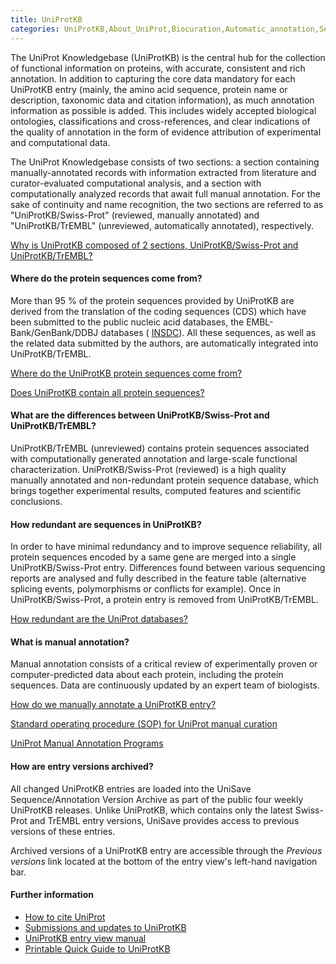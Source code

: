 ```yaml
---
title: UniProtKB
categories: UniProtKB,About_UniProt,Biocuration,Automatic_annotation,Sequence,help
---
```


The UniProt Knowledgebase (UniProtKB) is the central hub for
the collection of functional information on proteins, with
accurate, consistent and rich annotation. In addition to
capturing the core data mandatory for each UniProtKB entry
(mainly, the amino acid sequence, protein name or description,
taxonomic data and citation information), as much annotation
information as possible is added. This includes widely accepted
biological ontologies, classifications and cross-references, and
clear indications of the quality of annotation in the form of
evidence attribution of experimental and computational data.

The UniProt Knowledgebase consists of two sections: a section
containing manually-annotated records with information extracted
from literature and curator-evaluated computational analysis, and
a section with computationally analyzed records that await full
manual annotation. For the sake of continuity and name recognition,
the two sections are referred to as "UniProtKB/Swiss-Prot"
(reviewed, manually annotated) and "UniProtKB/TrEMBL" (unreviewed,
automatically annotated), respectively.

[Why is UniProtKB composed of 2 sections, UniProtKB/Swiss-Prot and UniProtKB/TrEMBL?](http://www.uniprot.org/faq/7)

#### Where do the protein sequences come from?

More than 95 % of the protein sequences provided by UniProtKB are derived from the translation of the
coding sequences (CDS) which have been submitted to the public
nucleic acid databases, the EMBL-Bank/GenBank/DDBJ databases ( [INSDC](http://www.insdc.org/)). All these
sequences, as well as the related data submitted by the authors, are automatically integrated into UniProtKB/TrEMBL.

[Where do the UniProtKB protein sequences come from?](http://www.uniprot.org/faq/37)

[Does UniProtKB contain all protein sequences?](http://www.uniprot.org/faq/8)

#### What are the differences between UniProtKB/Swiss-Prot and UniProtKB/TrEMBL?

UniProtKB/TrEMBL (unreviewed) contains protein sequences
associated with computationally generated annotation and large-scale
functional characterization. UniProtKB/Swiss-Prot (reviewed) is
a high quality manually annotated and non-redundant protein
sequence database, which brings together experimental results,
computed features and scientific conclusions.

#### How redundant are sequences in UniProtKB?

In order to have minimal redundancy and to improve sequence
reliability, all protein sequences encoded by a same gene are
merged into a single UniProtKB/Swiss-Prot entry. Differences found
between various sequencing reports are analysed and fully described
in the feature table (alternative splicing events, polymorphisms
or conflicts for example). Once in UniProtKB/Swiss-Prot,
a protein entry is removed from UniProtKB/TrEMBL.

[How redundant are the UniProt databases?](http://www.uniprot.org/faq/33)

#### What is manual annotation?

Manual annotation consists of a critical review of experimentally
proven or computer-predicted data about each protein, including
the protein sequences. Data are continuously updated by an expert
team of biologists.

[How do we manually annotate a UniProtKB entry?](http://www.uniprot.org/faq/45)

[Standard operating procedure (SOP) for UniProt manual curation](http://www.uniprot.org/docs/sop_manual_curation.pdf)

[UniProt Manual Annotation Programs](http://www.uniprot.org/program)

#### How are entry versions archived?

All changed UniProtKB entries are loaded into the UniSave Sequence/Annotation
Version Archive as part of the public four weekly UniProtKB releases.
Unlike UniProtKB, which contains only the latest Swiss-Prot and TrEMBL entry versions,
UniSave provides access to previous versions of these entries.


Archived versions of a UniProtKB entry are accessible through the _Previous versions_ link
located at the bottom of the entry view's left-hand navigation bar.

#### Further information

- [How to cite UniProt](http://www.uniprot.org/help/publications)
- [Submissions and updates to UniProtKB](http://www.uniprot.org/help/submissions)
- [UniProtKB entry view manual](http://www.uniprot.org/manual)
- [Printable Quick Guide to UniProtKB](http://www.uniprot.org/docs/uniprotkb_quickguide.pdf)